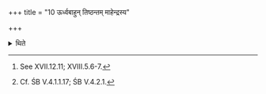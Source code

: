 +++
title = "10 ऊर्ध्वबाहुन् तिष्ठन्तम् माहेन्द्रस्य"

+++

<details><summary>थिते</summary>

10. At the time of the Mahendra Stotra[^1] he pours water on (the sacrificer) standing on the golden plate kept upon the tiger skin with his arms raised[^2].  

[^1]: See XVII.12.11; XVIII.5.6-7.  

[^2]: Cf. ŚB V.4.1.1.17; ŚB V.4.2.1. 
</details>
